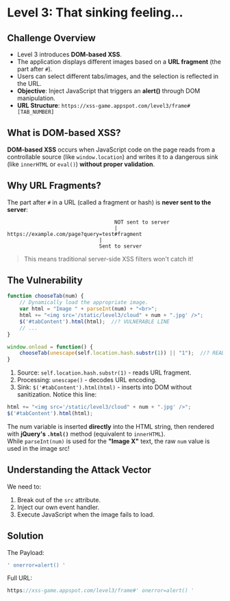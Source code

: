 
# Level 3: That sinking feeling...

## Challenge Overview
- Level 3 introduces **DOM-based XSS**.
- The application displays different images based on a **URL fragment** (the part after `#`).
- Users can select different tabs/images, and the selection is reflected in the URL.
- **Objective**: Inject JavaScript that triggers an **alert()** through DOM manipulation.
- **URL Structure**: `https://xss-game.appspot.com/level3/frame#[TAB_NUMBER]`

## What is DOM-based XSS?
**DOM-based XSS** occurs when JavaScript code on the page reads from a controllable source (like `window.location`) and writes it to a dangerous sink (like `innerHTML` or `eval()`) **without proper validation**.

## Why URL Fragments?
The part after `#` in a URL (called a fragment or hash) is **never sent to the server**:
```
                                   NOT sent to server
                                   |
https://example.com/page?query=test#fragment
                              |
                              Sent to server
```
> This means traditional server-side XSS filters won't catch it!

## The Vulnerability
```js
function chooseTab(num) {
	// Dynamically load the appropriate image.
	var html = "Image " + parseInt(num) + "<br>";
	html += "<img src='/static/level3/cloud" + num + ".jpg' />";
	$('#tabContent').html(html);  //? VULNERABLE LINE
	// ...
}

window.onload = function() {
	chooseTab(unescape(self.location.hash.substr(1)) || "1");  //? READS FROM URL
}
```
1. Source: `self.location.hash.substr(1)` - reads URL fragment.
2. Processing: `unescape()` - decodes URL encoding.
3. Sink: `$('#tabContent').html(html)` - inserts into DOM without sanitization.
Notice this line:
```js
html += "<img src='/static/level3/cloud" + num + ".jpg' />";
$('#tabContent').html(html);
```
The num variable is inserted **directly** into the HTML string, then rendered with **jQuery's `.html()`** method (equivalent to `innerHTML`). <br>
While `parseInt(num)` is used for the **"Image X"** text, the raw `num` value is used in the image src!

## Understanding the Attack Vector
We need to:
1. Break out of the `src` attribute.
2. Inject our own event handler.
3. Execute JavaScript when the image fails to load.

## Solution
The Payload:
```js
' onerror=alert() '
```
Full URL:
```js
https://xss-game.appspot.com/level3/frame#' onerror=alert() '
```
